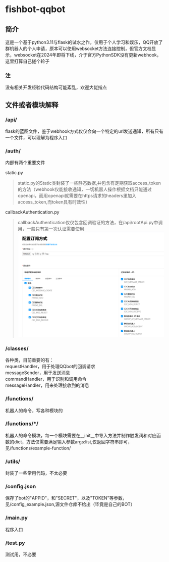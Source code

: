 # fishbot-qqbot
## 简介
这是一个基于python3.11与flask的试水之作，仅用于个人学习和娱乐，QQ开放了群机器人的个人申请，原本可以使用websocket方法连接控制，但官方文档显示，websocket在2024年即将下线，介于官方PythonSDK没有更新webhook，这里打算自己搓个轮子
### 注
没有相关开发经验代码结构可能紊乱，欢迎大佬指点

## 文件或者模块解释
### /api/
flask的蓝图文件，鉴于webhook方式仅仅会向一个特定的url发送通知，所有只有一个文件，可以理解为程序入口
### /auth/
内部有两个重要文件

 static.py  
>static.py的Static类封装了一些静态数据,并包含有定期获取access_token的方法（webhook仅能接收通知，一切机器人操作根据文档只能通过openapi，而用openapi就需要在https请求的headers里加入access_token,而token具有时效性）  

 callbackAuthentication.py
> callbackAuthentication仅仅包含回调验证的方法，在/api/rootApi.py中调用，一般只有第一次认证需要使用
> ![图片](/readme-assets/img1.png)

### /classes/
各种类，目前重要的有：  
requestHandler，用于处理QQbot的回调请求  
messageSender，用于发送消息  
commandHandler，用于识别和调用命令  
messageHandler，用来处理接收到的消息

### /functions/ 
机器人的命令，写各种模块的

### /functions/*/
机器人的命令模块，每一个模块需要在__init__中导入方法并制作触发词和对应函数的dict，方法仅需要满足输入参数args:list,仅返回字符串即可，见/functions/example-function/

### /utils/
封装了一些常用代码，不太必要

### /config.json
保存了bot的"APPID"，和"SECRET"，以及"TOKEN"等参数，见/config_example.json,源文件仓库不给出（毕竟是自己的BOT）

### /main.py
程序入口

### /test.py
测试用，不必要
    